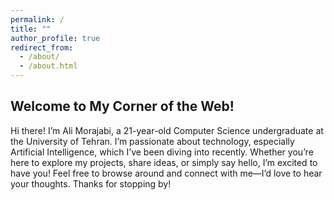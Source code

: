 ```yaml
---
permalink: /
title: ""
author_profile: true
redirect_from: 
  - /about/
  - /about.html
---
```


## Welcome to My Corner of the Web!
Hi there! I’m Ali Morajabi, a 21-year-old Computer Science undergraduate at the University of Tehran. I’m passionate about technology, especially Artificial Intelligence, which I’ve been diving into recently. Whether you’re here to explore my projects, share ideas, or simply say hello, I’m excited to have you! Feel free to browse around and connect with me—I’d love to hear your thoughts. Thanks for stopping by!
